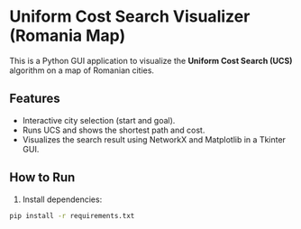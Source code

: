 # Uniform Cost Search Visualizer (Romania Map)

This is a Python GUI application to visualize the **Uniform Cost Search (UCS)** algorithm on a map of Romanian cities.

## Features
- Interactive city selection (start and goal).
- Runs UCS and shows the shortest path and cost.
- Visualizes the search result using NetworkX and Matplotlib in a Tkinter GUI.

## How to Run

1. Install dependencies:

```bash
pip install -r requirements.txt

